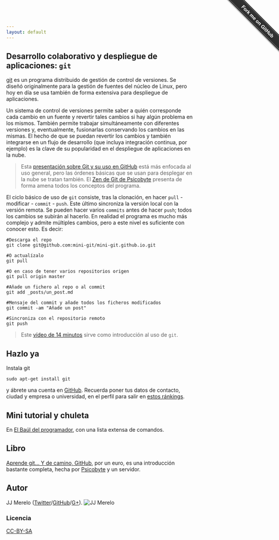 ```yaml
---
layout: default
---
```


Desarrollo colaborativo y despliegue de aplicaciones: `git`
----------------------------------------------------------

[git](https://git-scm.com) es un programa distribuido de gestión de
control de versiones. Se diseñó originalmente para la gestión de
fuentes del núcleo de Linux, pero hoy en día se usa también de forma
extensiva para despliegue de aplicaciones.

Un sistema de control de versiones permite saber a quién corresponde
cada cambio en un fuente y revertir tales cambios si hay algún
problema en los mismos. También permite trabajar simultáneamente con
diferentes versiones y, eventualmente, fusionarlas conservando los
cambios en las mismas. El hecho de que se puedan revertir los cambios
y también integrarse en un flujo de desarrollo (que incluya
integración continua, por ejemplo) es la clave de su popularidad en el
despliegue de aplicaciones en la nube.


>Esta
[presentación sobre Git y su uso en GitHub](https://www.slideshare.net/jjmerelo/introduccin-al-uso-git-y-github-para-trabajo-colaborativo)
>está más enfocada al uso general, pero las órdenes básicas que se usan
>para desplegar en la nube se tratan también. El [Zen de Git de Psicobyte](http://www.psicobyte.com/descargas/ZenDeGit.pdf) presenta de forma amena todos los conceptos del programa.

El ciclo básico de uso de `git` consiste, tras la clonación, en hacer
`pull` - modificar - `commit` - `push`. Este último sincroniza la
versión local con la versión remota. Se pueden hacer varios `commits`
antes de hacer `push`; todos los cambios se subirán al hacerlo. En
realidad el programa es mucho más complejo y admite múltiples cambios,
pero a este nivel es suficiente con conocer esto. Es decir:

    #Descarga el repo
	git clone git@github.com:mini-git/mini-git.github.io.git

	#O actualízalo
	git pull

	#O en caso de tener varios repositorios origen
	git pull origin master
	
	#Añade un fichero al repo o al commit
	git add _posts/un_post.md

	#Mensaje del commit y añade todos los ficheros modificados
	git commit -am "Añade un post"

	#Sincroniza con el repositorio remoto
	git push


>Este [vídeo de 14 minutos](https://www.youtube.com/watch?v=ygbWIJWe29Y)
>sirve como introducción al uso de `git`.

## Hazlo ya

Instala git

	sudo apt-get install git

y ábrete una cuenta en [GitHub](http://github.com). Recuerda poner tus datos de contacto, ciudad y empresa o universidad, en el perfil para salir en [estos ránkings](http://github.com/JJ/top-github-users-data/).

## Mini tutorial y chuleta

En [El Baúl del programador](http://elbauldelprogramador.com/mini-tutorial-y-chuleta-de-comandos-git/), con una lista extensa de comandos.

## Libro

[Aprende git... Y de camino, GitHub](https://www.amazon.es/dp/B00K515GL2?tag=atalaya-21&camp=3634&creative=24822&linkCode=as4&creativeASIN=B00K515GL2&adid=19NA41Y1VM1XXMDBM6N9&), por un euro, es una introducción bastante completa, hecha por [Psicobyte](http://psicobyte.github.com) y un servidor.

## Autor

JJ Merelo ([Twitter](http://twitter.com/jjmerelo)/[GitHub](http://github.com/JJ)/[G+](https://plus.google.com/+JJMerelo/posts?rel=author)). ![JJ Merelo](http://1.gravatar.com/avatar/dd366bcdcf85991fa8af1b6d11d3ad49)

### Licencia

[CC-BY-SA](https://i.creativecommons.org/l/by-sa/4.0/88x31.png)

<div class="github-fork-ribbon-wrapper right fixed" style="width: 150px;height: 150px;position: fixed;overflow: hidden;top: 0;z-index: 9999;pointer-events: none;right: 0;"><div class="github-fork-ribbon" style="position: absolute;padding: 2px 0;background-color: #333;background-image: linear-gradient(to bottom, rgba(0, 0, 0, 0), rgba(0, 0, 0, 0.15));-webkit-box-shadow: 0 2px 3px 0 rgba(0, 0, 0, 0.5);-moz-box-shadow: 0 2px 3px 0 rgba(0, 0, 0, 0.5);box-shadow: 0 2px 3px 0 rgba(0, 0, 0, 0.5);z-index: 9999;pointer-events: auto;top: 42px;right: -43px;-webkit-transform: rotate(45deg);-moz-transform: rotate(45deg);-ms-transform: rotate(45deg);-o-transform: rotate(45deg);transform: rotate(45deg);"><a href="https://github.com/mini-git/mini-git.github.io" style="font: 700 13px &quot;Helvetica Neue&quot;, Helvetica, Arial, sans-serif;color: #fff;text-decoration: none;text-shadow: 0 -1px rgba(0, 0, 0, 0.5);text-align: center;width: 200px;line-height: 20px;display: inline-block;padding: 2px 0;border-width: 1px 0;border-style: dotted;border-color: rgba(255, 255, 255, 0.7);">Fork me on GitHub</a></div></div>
